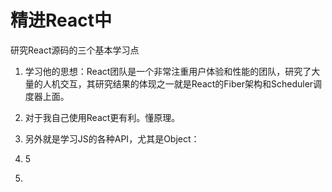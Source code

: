 # 精进React中

研究React源码的三个基本学习点

1. 学习他的思想：React团队是一个非常注重用户体验和性能的团队，研究了大量的人机交互，其研究结果的体现之一就是React的Fiber架构和Scheduler调度器上面。

2. 对于我自己使用React更有利。懂原理。

3. 另外就是学习JS的各种API，尤其是Object：

   

4. 5

5. 